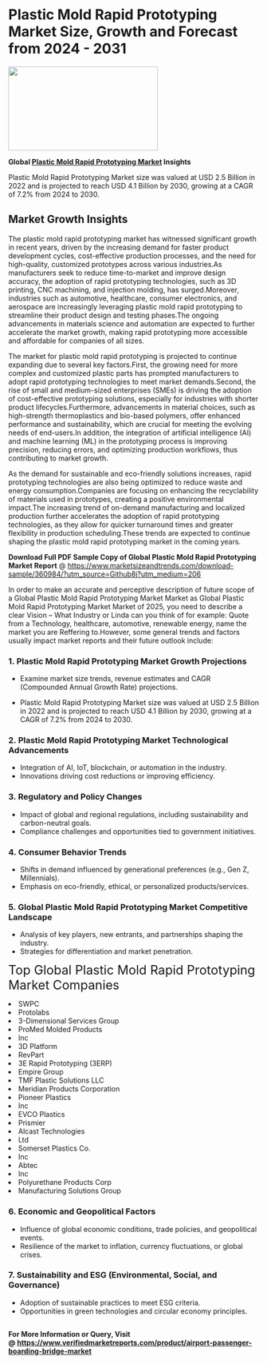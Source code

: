 <H1>Plastic Mold Rapid Prototyping Market Size, Growth and Forecast from 2024 - 2031</H1><img class="aligncenter size-medium wp-image-584254" src="https://thirdeyenews.in/wp-content/uploads/2024/09/Global-Market-Research-300x168.jpeg" alt="" width="300" height="168" /><p><strong>Global&nbsp;<a href="https://www.marketsizeandtrends.com/download-sample/360984/?utm_source=Github8j?utm_medium=206">Plastic Mold Rapid Prototyping Market</a> Insights</strong></p><p>Plastic Mold Rapid Prototyping Market size was valued at USD 2.5 Billion in 2022 and is projected to reach USD 4.1 Billion by 2030, growing at a CAGR of 7.2% from 2024 to 2030.</p><p><h2>Market Growth Insights</h2> <p>The plastic mold rapid prototyping market has witnessed significant growth in recent years, driven by the increasing demand for faster product development cycles, cost-effective production processes, and the need for high-quality, customized prototypes across various industries.As manufacturers seek to reduce time-to-market and improve design accuracy, the adoption of rapid prototyping technologies, such as 3D printing, CNC machining, and injection molding, has surged.Moreover, industries such as automotive, healthcare, consumer electronics, and aerospace are increasingly leveraging plastic mold rapid prototyping to streamline their product design and testing phases.The ongoing advancements in materials science and automation are expected to further accelerate the market growth, making rapid prototyping more accessible and affordable for companies of all sizes.</p> <p>The market for plastic mold rapid prototyping is projected to continue expanding due to several key factors.First, the growing need for more complex and customized plastic parts has prompted manufacturers to adopt rapid prototyping technologies to meet market demands.Second, the rise of small and medium-sized enterprises (SMEs) is driving the adoption of cost-effective prototyping solutions, especially for industries with shorter product lifecycles.Furthermore, advancements in material choices, such as high-strength thermoplastics and bio-based polymers, offer enhanced performance and sustainability, which are crucial for meeting the evolving needs of end-users.In addition, the integration of artificial intelligence (AI) and machine learning (ML) in the prototyping process is improving precision, reducing errors, and optimizing production workflows, thus contributing to market growth.</p> <p>As the demand for sustainable and eco-friendly solutions increases, rapid prototyping technologies are also being optimized to reduce waste and energy consumption.Companies are focusing on enhancing the recyclability of materials used in prototypes, creating a positive environmental impact.The increasing trend of on-demand manufacturing and localized production further accelerates the adoption of rapid prototyping technologies, as they allow for quicker turnaround times and greater flexibility in production scheduling.These trends are expected to continue shaping the plastic mold rapid prototyping market in the coming years.</p> <p><span class=""><strong>Download Full PDF Sample Copy of Global Plastic Mold Rapid Prototyping Market Report</strong> @ <a href="https://www.marketsizeandtrends.com/download-sample/360984/?utm_source=Github8j?utm_medium=206" target="_blank">https://www.marketsizeandtrends.com/download-sample/360984/?utm_source=Github8j?utm_medium=206</a></span></p><p>In order to make an accurate and perceptive description of future scope of a Global&nbsp;Plastic Mold Rapid Prototyping Market Market as Global&nbsp;Plastic Mold Rapid Prototyping Market Market of 2025, you need to describe a clear Vision &ndash; What Industry or Linda can you think of for example: Quote from a Technology, healthcare, automotive, renewable energy, name the market you are Reffering to.However, some general trends and factors usually impact market reports and their future outlook include:</p><h3>1.&nbsp;<strong>Plastic Mold Rapid Prototyping Market Growth Projections</strong></h3><ul><li>Examine market size trends, revenue estimates and CAGR (Compounded Annual Growth Rate) projections.</li><li><p>Plastic Mold Rapid Prototyping Market size was valued at USD 2.5 Billion in 2022 and is projected to reach USD 4.1 Billion by 2030, growing at a CAGR of 7.2% from 2024 to 2030.</p></li></ul><h3>2.&nbsp;<strong>Plastic Mold Rapid Prototyping Market Technological Advancements</strong></h3><ul><li>Integration of AI, IoT, blockchain, or automation in the industry.</li><li>Innovations driving cost reductions or improving efficiency.</li></ul><h3>3.&nbsp;<strong>Regulatory and Policy Changes</strong></h3><ul><li>Impact of global and regional regulations, including sustainability and carbon-neutral goals.</li><li>Compliance challenges and opportunities tied to government initiatives.</li></ul><h3>4.&nbsp;<strong>Consumer Behavior Trends</strong></h3><ul><li>Shifts in demand influenced by generational preferences (e.g., Gen Z, Millennials).</li><li>Emphasis on eco-friendly, ethical, or personalized products/services.</li></ul><h3>5.&nbsp;<strong>Global Plastic Mold Rapid Prototyping Market Competitive Landscape</strong></h3><ul><li>Analysis of key players, new entrants, and partnerships shaping the industry.</li><li>Strategies for differentiation and market penetration.</li></ul><p data-pm-slice="1 1 []"><span style="color: inherit; font-family: inherit; font-size: 25px;">Top Global Plastic Mold Rapid Prototyping Market Companies</span></p><div class="" data-test-id=""><p><li>SWPC</li><li> Protolabs</li><li> 3-Dimensional Services Group</li><li> ProMed Molded Products</li><li> Inc</li><li> 3D Platform</li><li> RevPart</li><li> 3E Rapid Prototyping (3ERP)</li><li> Empire Group</li><li> TMF Plastic Solutions LLC</li><li> Meridian Products Corporation</li><li> Pioneer Plastics</li><li> Inc</li><li> EVCO Plastics</li><li> Prismier</li><li> Alcast Technologies</li><li> Ltd</li><li> Somerset Plastics Co.</li><li> Inc</li><li> Abtec</li><li> Inc</li><li> Polyurethane Products Corp</li><li> Manufacturing Solutions Group</li></p></div><h3>6.&nbsp;<strong>Economic and Geopolitical Factors</strong></h3><ul><li>Influence of global economic conditions, trade policies, and geopolitical events.</li><li>Resilience of the market to inflation, currency fluctuations, or global crises.</li></ul><h3>7.&nbsp;<strong>Sustainability and ESG (Environmental, Social, and Governance)</strong></h3><ul><li>Adoption of sustainable practices to meet ESG criteria.</li><li>Opportunities in green technologies and circular economy principles.</li></ul><h2><strong style="font-size: 14px;">For More Information or Query, Visit @&nbsp;</strong><a style="background-color: #ffffff; font-size: 14px;" href="https://www.marketsizeandtrends.com/report/plastic-mold-rapid-prototyping-market/" target="_blank">https://www.verifiedmarketreports.com/product/airport-passenger-boarding-bridge-market</a></h2>